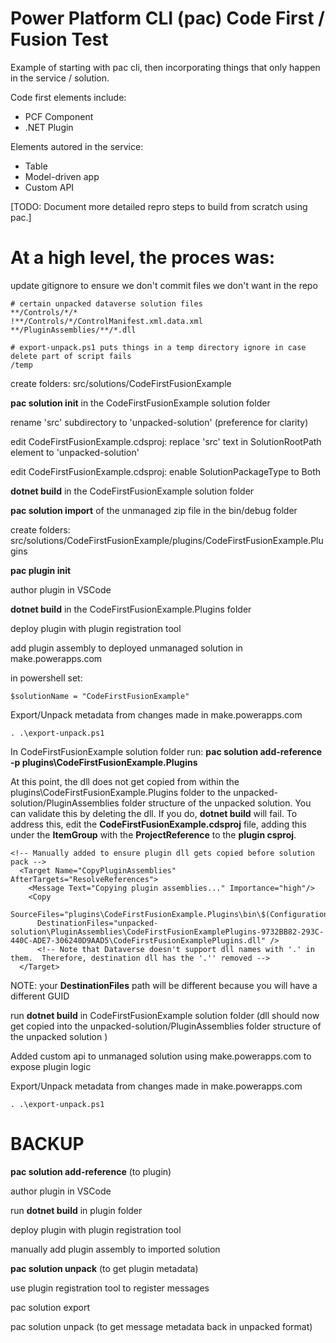 # Power Platform CLI (pac) Code First / Fusion Test
Example of starting with pac cli, then incorporating things that only happen in the service / solution.

Code first elements include:
* PCF Component
* .NET Plugin

Elements autored in the service:
* Table
* Model-driven app
* Custom API

[TODO: Document more detailed repro steps to build from scratch using pac.]

# At a high level, the proces was:

update gitignore to ensure we don't commit files we don't want in the repo
```
# certain unpacked dataverse solution files
**/Controls/*/*
!**/Controls/*/ControlManifest.xml.data.xml
**/PluginAssemblies/**/*.dll

# export-unpack.ps1 puts things in a temp directory ignore in case delete part of script fails
/temp
```

create folders: src/solutions/CodeFirstFusionExample

**pac solution init** in the CodeFirstFusionExample solution folder

rename 'src' subdirectory to 'unpacked-solution' (preference for clarity)

edit CodeFirstFusionExample.cdsproj: replace 'src' text in SolutionRootPath element to 'unpacked-solution'

edit CodeFirstFusionExample.cdsproj: enable SolutionPackageType to Both

**dotnet build** in the CodeFirstFusionExample solution folder

**pac solution import** of the unmanaged zip file in the bin/debug folder

create folders: src/solutions/CodeFirstFusionExample/plugins/CodeFirstFusionExample.Plugins

**pac plugin init**

author plugin in VSCode

**dotnet build** in the CodeFirstFusionExample.Plugins folder

deploy plugin with plugin registration tool

add plugin assembly to deployed unmanaged solution in make.powerapps.com

in powershell set:
```
$solutionName = "CodeFirstFusionExample"
```

Export/Unpack metadata from changes made in make.powerapps.com
```
. .\export-unpack.ps1
```

In CodeFirstFusionExample solution folder run: **pac solution add-reference -p plugins\CodeFirstFusionExample.Plugins**

At this point, the dll does not get copied from within the plugins\CodeFirstFusionExample.Plugins folder to the unpacked-solution/PluginAssemblies folder structure of the unpacked solution.  You can validate this by deleting the dll.  If you do, **dotnet build** will fail. To address this, edit the **CodeFirstFusionExample.cdsproj** file, adding this under the **ItemGroup** with the **ProjectReference** to the **plugin csproj**.
```
<!-- Manually added to ensure plugin dll gets copied before solution pack -->
  <Target Name="CopyPluginAssemblies" AfterTargets="ResolveReferences">
    <Message Text="Copying plugin assemblies..." Importance="high"/>
    <Copy
      SourceFiles="plugins\CodeFirstFusionExample.Plugins\bin\$(Configuration)\$(TargetFramework)\CodeFirstFusionExample.Plugins.dll"
      DestinationFiles="unpacked-solution\PluginAssemblies\CodeFirstFusionExamplePlugins-9732BB82-293C-440C-ADE7-306240D9AAD5\CodeFirstFusionExamplePlugins.dll" />
      <!-- Note that Dataverse doesn't support dll names with '.' in them.  Therefore, destination dll has the '.'' removed -->
  </Target>
```
NOTE: your **DestinationFiles** path will be different because you will have a different GUID

run **dotnet build** in CodeFirstFusionExample solution folder (dll should now get copied into the unpacked-solution/PluginAssemblies folder structure of the unpacked solution )

Added custom api to unmanaged solution using make.powerapps.com to expose plugin logic

Export/Unpack metadata from changes made in make.powerapps.com
```
. .\export-unpack.ps1
```
# BACKUP

**pac solution add-reference** (to plugin)

author plugin in VSCode

run **dotnet build** in plugin folder

deploy plugin with plugin registration tool

manually add plugin assembly to imported solution

**pac solution unpack** (to get plugin metadata)

use plugin registration tool to register messages

pac solution export

pac solution unpack (to get message metadata back in unpacked format)